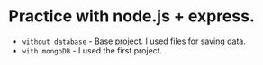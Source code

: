 <h1> Practice with node.js + express.  </h1>
  


* `without database` - Base project. I used files for saving data. 
* `with mongoDB` - I used the first project. 
